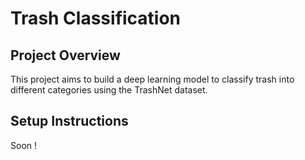 # Trash Classification

## Project Overview

This project aims to build a deep learning model to classify trash into different categories using the TrashNet dataset.

## Setup Instructions
Soon !
